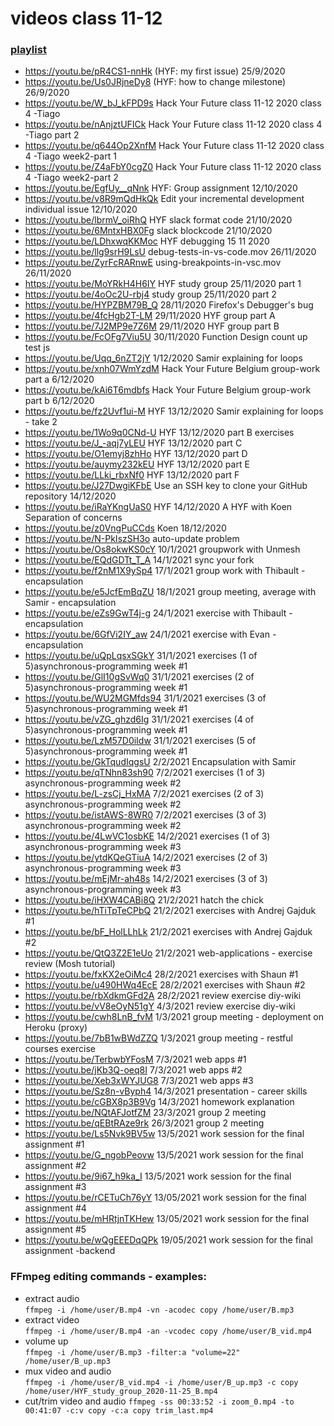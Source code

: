 # videos class 11-12

### [playlist](https://www.youtube.com/playlist?list=PLlDk-vkPxtou53r-oNn5nCTmQJh2ArG0P)

- https://youtu.be/pR4CS1-nnHk (HYF: my first issue) 25/9/2020
- https://youtu.be/Us0JRjneDy8 (HYF: how to change milestone) 26/9/2020
- https://youtu.be/W_bJ_kFPD9s Hack Your Future class 11-12 2020 class 4 -Tiago
- https://youtu.be/nAnjztUFICk  Hack Your Future class 11-12 2020 class 4 -Tiago part 2
- https://youtu.be/q644Op2XnfM Hack Your Future class 11-12 2020 class 4 -Tiago week2-part 1
- https://youtu.be/Z4aFbY0cgZ0 Hack Your Future class 11-12 2020 class 4 -Tiago week2-part 2
- https://youtu.be/EgfUy__qNnk HYF: Group assignment 12/10/2020
- https://youtu.be/v8R9mQdHkQk  Edit your incremental development individual issue 12/10/2020
- https://youtu.be/lbrmV_oiRhQ HYF slack format code 21/10/2020
- https://youtu.be/6MntxHBX0Fg slack blockcode  21/10/2020
- https://youtu.be/LDhxwqKKMoc HYF debugging 15 11 2020
- https://youtu.be/llg9srH9LsU  debug-tests-in-vs-code.mov 26/11/2020
- https://youtu.be/ZyrFcRARnwE  using-breakpoints-in-vsc.mov 26/11/2020
- https://youtu.be/MoYRkH4H6IY HYF study group 25/11/2020 part 1
- https://youtu.be/4oOc2U-rbj4 study group 25/11/2020 part 2
- https://youtu.be/HYPZBM79B_Q 28/11/2020 Firefox's Debugger's bug
- https://youtu.be/4fcHgb2T-LM 29/11/2020 HYF group part A
- https://youtu.be/7J2MP9e7Z6M 29/11/2020 HYF group part B
- https://youtu.be/FcOFg7Viu5U 30/11/2020 Function Design count up test js
- https://youtu.be/Uqq_6nZT2jY 1/12/2020  Samir explaining for loops
- https://youtu.be/xnh07WmYzdM Hack Your Future Belgium group-work part a 6/12/2020
- https://youtu.be/kAi6T6mdbfs Hack Your Future Belgium group-work part b 6/12/2020
- https://youtu.be/fz2Uvf1ui-M HYF 13/12/2020 Samir explaining for loops - take 2
- https://youtu.be/1Wo9q0CNd-U  HYF 13/12/2020 part B exercises
- https://youtu.be/J_-aqj7yLEU HYF 13/12/2020 part C 
- https://youtu.be/O1emyj8zhHo HYF 13/12/2020 part D
- https://youtu.be/auymy232kEU HYF 13/12/2020 part E
- https://youtu.be/LLki_rbxNf0 HYF 13/12/2020 part F
- https://youtu.be/J27DwgiKFbE Use an SSH key to clone your GitHub repository 14/12/2020
- https://youtu.be/iRaYKngUaS0 HYF 14/12/2020 A HYF with Koen  Separation of concerns
- https://youtu.be/z0VngPuCCds Koen 18/12/2020
- https://youtu.be/N-PkIszSH3o auto-update problem
- https://youtu.be/Os8okwKS0cY 10/1/2021  groupwork with Unmesh
- https://youtu.be/EQdGDTt_T_A 14/1/2021 sync your fork
- https://youtu.be/f2nM1X9ySp4 17/1/2021 group work with Thibault - encapsulation
- https://youtu.be/e5JcfEmBqZU 18/1/2021 group meeting, average with Samir - encapsulation
- https://youtu.be/eZs9GwT4j-g 24/1/2021 exercise with Thibault - encapsulation
- https://youtu.be/6GfVi2IY_aw 24/1/2021 exercise with Evan - encapsulation
- https://youtu.be/uQpLqsxSGkY 31/1/2021 exercises (1 of 5)asynchronous-programming week #1
- https://youtu.be/GlI10gSvWq0 31/1/2021 exercises (2 of 5)asynchronous-programming week #1
- https://youtu.be/WU2MGMfds94 31/1/2021 exercises (3 of 5)asynchronous-programming week #1
- https://youtu.be/vZG_ghzd6Ig 31/1/2021 exercises (4 of 5)asynchronous-programming week #1 
- https://youtu.be/LzM57D0iIdw 31/1/2021 exercises (5 of 5)asynchronous-programming week #1
- https://youtu.be/GkTqudIqgsU 2/2/2021 Encapsulation with Samir
- https://youtu.be/qTNhn83sh90 7/2/2021 exercises (1 of 3) asynchronous-programming week #2  
- https://youtu.be/L-zsCj_HxMA 7/2/2021 exercises (2 of 3) asynchronous-programming week #2
- https://youtu.be/istAWS-8WR0 7/2/2021 exercises (3 of 3) asynchronous-programming week #2
- https://youtu.be/4LwVC1osbKE 14/2/2021 exercises (1 of 3) asynchronous-programming week #3
- https://youtu.be/ytdKQeGTiuA 14/2/2021 exercises (2 of 3) asynchronous-programming week #3
- https://youtu.be/mEjMr-ah48s 14/2/2021 exercises (3 of 3) asynchronous-programming week #3
- https://youtu.be/iHXW4CABi8Q 21/2/2021 hatch the chick
- https://youtu.be/hTiTpTeCPbQ 21/2/2021 exercises with Andrej Gajduk #1
- https://youtu.be/bF_HolLLhLk 21/2/2021 exercises with Andrej Gajduk #2
- https://youtu.be/QtQ3Z2E1eUo 21/2/2021 web-applications - exercise review (Mosh tutorial)
- https://youtu.be/fxKX2eOiMc4 28/2/2021 exercises with Shaun #1
- https://youtu.be/u490HWq4EcE 28/2/2021 exercises with Shaun #2
- https://youtu.be/rbXdkmGFd2A 28/2/2021 review exercise diy-wiki
- https://youtu.be/vV8eOyN51gY 4/3/2021 review exercise diy-wiki
- https://youtu.be/cwh8LnB_fvM 1/3/2021 group meeting - deployment on Heroku (proxy)
- https://youtu.be/7bB1wBWdZZQ 1/3/2021 group meeting - restful courses exercise
- https://youtu.be/TerbwbYFosM 7/3/2021 web apps #1
- https://youtu.be/jKb3Q-oeq8I 7/3/2021 web apps #2
- https://youtu.be/Xeb3xWYJUG8 7/3/2021 web apps #3
- https://youtu.be/Sz8n-vByph4 14/3/2021 presentation - career skills
- https://youtu.be/cGBX8p3B9Vg 14/3/2021 homework explanation
- https://youtu.be/NQtAFJotfZM 23/3/2021 group 2 meeting
- https://youtu.be/qEBtRAze9rk 26/3/2021 group 2 meeting
- https://youtu.be/Ls5Nvk9BV5w 13/5/2021 work session for the final assignment #1
- https://youtu.be/G_ngobPeovw 13/5/2021 work session for the final assignment #2
- https://youtu.be/9i67_h9ka_I 13/5/2021 work session for the final assignment #3
- https://youtu.be/rCETuCh76yY 13/05/2021 work session for the final assignment #4
- https://youtu.be/mHRtjnTKHew 13/05/2021 work session for the final assignment #5
- https://youtu.be/wQgEEEDqQPk 19/05/2021 work session for the final assignment -backend

### FFmpeg editing commands - examples:

- extract audio    
`ffmpeg -i /home/user/B.mp4 -vn -acodec copy /home/user/B.mp3`
- extract video    
`ffmpeg -i /home/user/B.mp4 -an -vcodec copy /home/user/B_vid.mp4`
- volume up    
`ffmpeg -i /home/user/B.mp3 -filter:a "volume=22" /home/user/B_up.mp3`
- mux video and audio    
`ffmpeg -i /home/user/B_vid.mp4 -i /home/user/B_up.mp3 -c copy /home/user/HYF_study_group_2020-11-25_B.mp4`
- cut/trim video and audio
`ffmpeg -ss 00:33:52 -i zoom_0.mp4 -to 00:41:07 -c:v copy -c:a copy trim_last.mp4`

